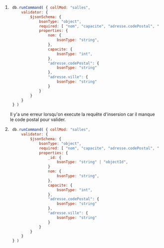 1. ```js
    db.runCommand( { collMod: "salles",
        validator: {
            $jsonSchema: {
                bsonType: "object",
                required: [ "nom", "capacite", "adresse.codePostal", "adresse.ville" ],
                properties: {
                    nom: {
                        bsonType: "string",
                    },
                    capacite: {
                        bsonType: "int",
                    },
                    "adresse.codePostal": {
                        bsonType: "string"
                    },
                    "adresse.ville": {
                        bsonType: "string"
                    }
                }
            }
        }
    } )
    ```
    Il y'a une erreur lorsqu'on execute la requête d'insersion car il manque le code postal pour valider.

2. ```js
    db.runCommand( { collMod: "salles",
        validator: {
            $jsonSchema: {
                bsonType: "object",
                required: [ "nom", "capacite", "adresse.codePostal", "adresse.ville" ],
                properties: {
                    _id: {
                        bsonType: "string" | "objectId",
                    }
                    nom: {
                        bsonType: "string",
                    },
                    capacite: {
                        bsonType: "int",
                    },
                    "adresse.codePostal": {
                        bsonType: "string"
                    },
                    "adresse.ville": {
                        bsonType: "string"
                    }
                }
            }
        }
    } )
    